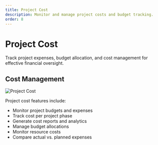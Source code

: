 ```yaml
---
title: Project Cost
description: Monitor and manage project costs and budget tracking.
order: 8
---
```


# Project Cost

Track project expenses, budget allocation, and cost management for effective financial oversight.

## Cost Management

![Project Cost](/guide-books/web-version/08-project-cost.jpg)

Project cost features include:
- Monitor project budgets and expenses
- Track cost per project phase
- Generate cost reports and analytics
- Manage budget allocations
- Monitor resource costs
- Compare actual vs. planned expenses
